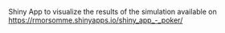 Shiny App to visualize the results of the simulation available on https://rmorsomme.shinyapps.io/shiny_app_-_poker/
